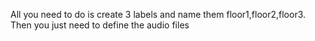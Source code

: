 All you need to do is create 3 labels and name them floor1,floor2,floor3. Then you just need to define the audio files
